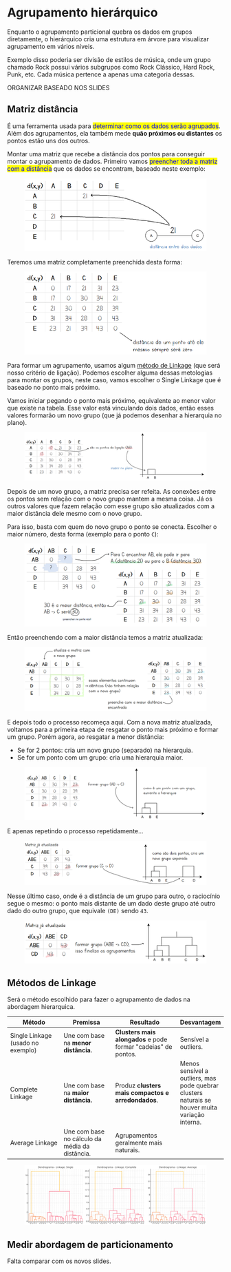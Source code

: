 # Agrupamento hierárquico

Enquanto o agrupamento particional quebra os dados em grupos diretamente, o hierárquico cria uma estrutura em árvore para visualizar agrupamento em vários níveis.

Exemplo disso poderia ser divisão de estilos de música, onde um grupo chamado Rock possui vários subgrupos como Rock Clássico, Hard Rock, Punk, etc. Cada música pertence a apenas uma categoria dessas.











ORGANIZAR BASEADO NOS SLIDES

## Matriz distância

É uma ferramenta usada para <mark style="color:blue;">determinar como os dados serão agrupados</mark>. Além dos agrupamentos, ela também mede **quão próximos ou distantes** os pontos estão uns dos outros.

Montar uma matriz que recebe a distância dos pontos para conseguir montar o agrupamento de dados. Primeiro vamos <mark style="color:blue;">preencher toda a matriz com a distância</mark> que os dados se encontram, baseado neste exemplo:

<figure><img src="../../../../.gitbook/assets/agrup ia - matriz distancia.png" alt=""><figcaption></figcaption></figure>

Teremos uma matriz completamente preenchida desta forma:

<figure><img src="../../../../.gitbook/assets/agrup ia - matriz distancia completa.png" alt=""><figcaption></figcaption></figure>

Para formar um agrupamento, usamos algum [método de Linkage](agrupamento-hierarquico.md#metodos-de-linkage) (que será nosso critério de ligação). Podemos escolher alguma dessas metologias para montar os grupos, neste caso, vamos escolher o Single Linkage que é baseado no ponto mais próximo.

Vamos iniciar pegando o ponto mais próximo, equivalente ao menor valor que existe na tabela. Esse valor está vinculando dois dados, então esses valores formarão um novo grupo (que já podemos desenhar a hierarquia no plano).

<figure><img src="../../../../.gitbook/assets/agrup ia - achar menor ligação.png" alt=""><figcaption></figcaption></figure>

Depois de um novo grupo, a matriz precisa ser refeita. As conexões entre os pontos sem relação com o novo grupo mantem a mesma coisa. Já os outros valores que fazem relação com esse grupo são atualizados com a maior distância dele mesmo com o novo grupo.

Para isso, basta com quem do novo grupo o ponto se conecta. Escolher o maior número, desta forma (exemplo para o ponto `C`):

<figure><img src="../../../../.gitbook/assets/agrup ia - atualizar matriz com nova distancia.png" alt=""><figcaption></figcaption></figure>

Então preenchendo com a maior distância temos a matriz atualizada:

<figure><img src="../../../../.gitbook/assets/agrup ia - como achar nova distancia.png" alt=""><figcaption></figcaption></figure>

E depois todo o processo recomeça aqui. Com a nova matriz atualizada, voltamos para a primeira etapa de resgatar o ponto mais próximo e formar um grupo. Porém agora, ao resgatar a menor distância:

* Se for 2 pontos: cria um novo grupo (separado) na hierarquia.
* Se for um ponto com um grupo: cria uma hierarquia maior.

<figure><img src="../../../../.gitbook/assets/agrup ia - grupo que forma nova hierarquia.png" alt=""><figcaption></figcaption></figure>

E apenas repetindo o processo repetidamente...

<figure><img src="../../../../.gitbook/assets/agrup ia - dois grupos separados no plano.png" alt=""><figcaption></figcaption></figure>

Nesse último caso, onde é a distância de um grupo para outro, o raciocínio segue o mesmo: o ponto mais distante de um dado deste grupo até outro dado do outro grupo, que equivale `(DE)` sendo `43`.

<figure><img src="../../../../.gitbook/assets/agrup ia - finalização do agrupamento.png" alt=""><figcaption></figcaption></figure>

## Métodos de Linkage

Será o método escolhido para fazer o agrupamento de dados na abordagem hierarquica.&#x20;

<table><thead><tr><th width="167">Método</th><th width="155">Premissa</th><th width="182">Resultado</th><th>Desvantagem</th></tr></thead><tbody><tr><td>Single Linkage (usado no exemplo)</td><td>Une com base na <strong>menor distância.</strong></td><td><strong>Clusters mais alongados</strong> e pode formar "cadeias" de pontos.</td><td>Sensível a outliers.</td></tr><tr><td>Complete Linkage</td><td>Une com base na <strong>maior distância.</strong></td><td>Produz <strong>clusters mais compactos e arredondados</strong>.</td><td>Menos sensível a outliers, mas pode quebrar clusters naturais se houver muita variação interna.</td></tr><tr><td>Average Linkage</td><td>Une com base no cálculo da média da distância.</td><td>Agrupamentos geralmente mais naturais.</td><td></td></tr></tbody></table>

<figure><img src="../../../../.gitbook/assets/resultado de linkages.png" alt=""><figcaption></figcaption></figure>

## Medir abordagem de particionamento

Falta comparar com os novos slides.
